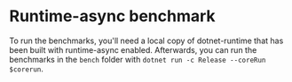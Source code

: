 # Runtime-async benchmark

To run the benchmarks, you'll need a local copy of dotnet-runtime that has been built with runtime-async enabled. Afterwards, you can run the benchmarks in the `bench` folder with `dotnet run -c Release --coreRun $corerun`.
